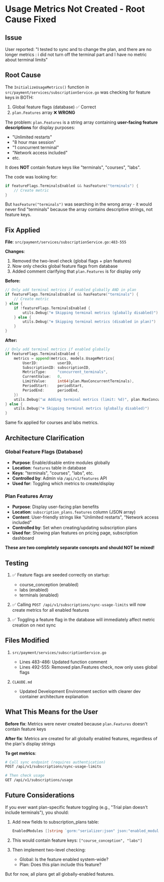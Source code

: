 # Usage Metrics Not Created - Root Cause Fixed

## Issue

User reported: "I tested to sync and to change the plan, and there are no longer metrics : i did not turn off the terminal part and I have no metric about terminal limits"

## Root Cause

The `InitializeUsageMetrics()` function in `src/payment/services/subscriptionService.go` was checking for feature keys in BOTH:
1. Global feature flags (database) ✅ Correct
2. `plan.Features` array ❌ **WRONG**

The problem: `plan.Features` is a string array containing **user-facing feature descriptions** for display purposes:
- "Unlimited restarts"
- "8 hour max session"
- "1 concurrent terminal"
- "Network access included"
- etc.

It does **NOT** contain feature keys like "terminals", "courses", "labs".

The code was looking for:
```go
if featureFlags.TerminalsEnabled && hasFeature("terminals") {
    // Create metric
}
```

But `hasFeature("terminals")` was searching in the wrong array - it would never find "terminals" because the array contains descriptive strings, not feature keys.

## Fix Applied

**File**: `src/payment/services/subscriptionService.go:483-555`

**Changes**:
1. Removed the two-level check (global flags + plan features)
2. Now only checks global feature flags from database
3. Added comment clarifying that `plan.Features` is for display only

**Before:**
```go
// Only add terminal metrics if enabled globally AND in plan
if featureFlags.TerminalsEnabled && hasFeature("terminals") {
    // Create metric
} else {
    if !featureFlags.TerminalsEnabled {
        utils.Debug("⊗ Skipping terminal metrics (globally disabled)")
    } else {
        utils.Debug("⊗ Skipping terminal metrics (disabled in plan)")
    }
}
```

**After:**
```go
// Only add terminal metrics if enabled globally
if featureFlags.TerminalsEnabled {
    metrics = append(metrics, models.UsageMetrics{
        UserID:         userID,
        SubscriptionID: subscriptionID,
        MetricType:     "concurrent_terminals",
        CurrentValue:   0,
        LimitValue:     int64(plan.MaxConcurrentTerminals),
        PeriodStart:    periodStart,
        PeriodEnd:      periodEnd,
    })
    utils.Debug("📊 Adding terminal metrics (limit: %d)", plan.MaxConcurrentTerminals)
} else {
    utils.Debug("⊗ Skipping terminal metrics (globally disabled)")
}
```

Same fix applied for courses and labs metrics.

## Architecture Clarification

### Global Feature Flags (Database)
- **Purpose**: Enable/disable entire modules globally
- **Location**: `features` table in database
- **Keys**: "terminals", "courses", "labs", etc.
- **Controlled by**: Admin via `/api/v1/features` API
- **Used for**: Toggling which metrics to create/display

### Plan Features Array
- **Purpose**: Display user-facing plan benefits
- **Location**: `subscription_plans.features` column (JSON array)
- **Content**: User-friendly strings like "Unlimited restarts", "Network access included"
- **Controlled by**: Set when creating/updating subscription plans
- **Used for**: Showing plan features on pricing page, subscription dashboard

**These are two completely separate concepts and should NOT be mixed!**

## Testing

1. ✅ Feature flags are seeded correctly on startup:
   - course_conception (enabled)
   - labs (enabled)
   - terminals (enabled)

2. ✅ Calling `POST /api/v1/subscriptions/sync-usage-limits` will now create metrics for all enabled features

3. ✅ Toggling a feature flag in the database will immediately affect metric creation on next sync

## Files Modified

1. `src/payment/services/subscriptionService.go`
   - Lines 483-486: Updated function comment
   - Lines 492-555: Removed plan.Features check, now only uses global flags

2. `CLAUDE.md`
   - Updated Development Environment section with clearer dev container architecture explanation

## What This Means for the User

**Before fix**: Metrics were never created because `plan.Features` doesn't contain feature keys

**After fix**: Metrics are created for all globally enabled features, regardless of the plan's display strings

**To get metrics**:
```bash
# Call sync endpoint (requires authentication)
POST /api/v1/subscriptions/sync-usage-limits

# Then check usage
GET /api/v1/subscriptions/usage
```

## Future Considerations

If you ever want plan-specific feature toggling (e.g., "Trial plan doesn't include terminals"), you should:

1. Add new fields to subscription_plans table:
   ```go
   EnabledModules []string `gorm:"serializer:json" json:"enabled_modules"`
   ```

2. This would contain feature keys: `["course_conception", "labs"]`

3. Then implement two-level checking:
   - Global: Is the feature enabled system-wide?
   - Plan: Does this plan include this feature?

But for now, all plans get all globally-enabled features.

